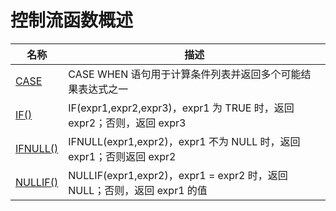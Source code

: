 # **控制流函数概述**

| 名称 | 描述|
|---|-----|
| [CASE](case-when.md) | CASE WHEN 语句用于计算条件列表并返回多个可能结果表达式之一 |
| [IF()](function_if.md) | IF(expr1,expr2,expr3)，expr1 为 TRUE 时，返回 expr2；否则，返回 expr3 |
| [IFNULL()](function_ifnull.md) | IFNULL(expr1,expr2)，expr1 不为 NULL 时，返回 expr1；否则返回 expr2 |
| [NULLIF()](function_nullif.md) | NULLIF(expr1,expr2)，expr1 = expr2 时，返回 NULL；否则，返回 expr1 的值 |